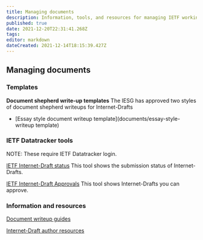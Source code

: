 ```yaml
---
title: Managing documents
description: Information, tools, and resources for managing IETF working group documents
published: true
date: 2021-12-20T22:31:41.268Z
tags: 
editor: markdown
dateCreated: 2021-12-14T18:15:39.427Z
---
```


## Managing documents

### Templates

**Document shepherd write-up templates**
The IESG has approved two styles of document shepherd writeups for Internet-Drafts 
- [Essay style document writeup template](documents/essay-style-writeup template)

### IETF Datatracker tools
NOTE: These require IETF Datatracker login.

[IETF Internet-Draft status](https://datatracker.ietf.org/submit/status/)
This tool shows the submission status of Internet-Drafts.

[IETF Internet-Draft Approvals](https://datatracker.ietf.org/submit/approvals/)
This tool shows Internet-Drafts you can approve.

### Information and resources
[Document writeup guides](https://www.ietf.org/chairs/document-writeups/)

[Internet-Draft author resources](https://authors.ietf.org)

